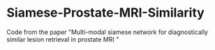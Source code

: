 # Siamese-Prostate-MRI-Similarity
Code from the paper "Multi-modal siamese network for diagnostically similar lesion retrieval in prostate MRI "
